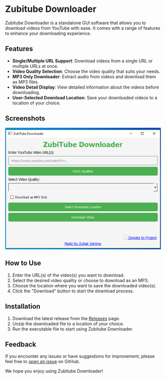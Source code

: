 # Zubitube Downloader

Zubitube Downloader is a standalone GUI software that allows you to download videos from YouTube with ease. It comes with a range of features to enhance your downloading experience.

## Features

- **Single/Multiple URL Support**: Download videos from a single URL or multiple URLs at once.
- **Video Quality Selection**: Choose the video quality that suits your needs.
- **MP3 Only Downloader**: Extract audio from videos and download them as MP3 files.
- **Video Detail Display**: View detailed information about the videos before downloading.
- **User-Selected Download Location**: Save your downloaded videos to a location of your choice.

## Screenshots
![Zubitube Downloader](ZUBI.PNG)

## How to Use

1. Enter the URL(s) of the video(s) you want to download.
2. Select the desired video quality or choose to download as an MP3.
3. Choose the location where you want to save the downloaded video(s).
4. Click the "Download" button to start the download process.

## Installation

1. Download the latest release from the [Releases](https://github.com/zubairjammu786/zubitubedownloader/releases) page.
2. Unzip the downloaded file to a location of your choice.
3. Run the executable file to start using Zubitube Downloader.

## Feedback

If you encounter any issues or have suggestions for improvement, please feel free to [open an issue](https://github.com/zubairjammu786/zubitubedownloader/issues) on GitHub.

We hope you enjoy using Zubitube Downloader!
